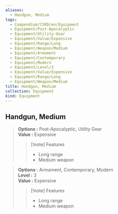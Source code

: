 ```yaml
---
aliases:
  - Handgun, Medium
tags:
  - Compendium/CSRD/en/Equipment
  - Equipment/Post-Apocalyptic
  - Equipment/Utility-Gear
  - Equipment/Value/Expensive
  - Equipment/Range/Long
  - Equipment/Weapon/Medium
  - Equipment/Armament
  - Equipment/Contemporary
  - Equipment/Modern
  - Equipment/Level/3
  - Equipment/Value/Expensive
  - Equipment/Range/Long
  - Equipment/Weapon/Medium
title: Handgun, Medium
collection: Equipment
kind: Equipment
---
```

## Handgun, Medium  
  
>  
> **Options :** Post-Apocalyptic, Utility Gear  
> **Value :** Expensive  
>>[!note] Features  
>> - Long range  
>> - Medium weapon  
  
>  
> **Options :** Armament, Contemporary, Modern  
> **Level :** 3  
> **Value :** Expensive  
>>[!note] Features  
>> - Long range  
>> - Medium weapon